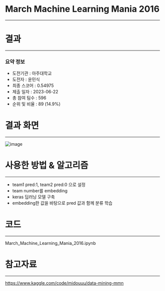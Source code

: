 # March Machine Learning Mania 2016
-----------------------------------
# 결과
-----------------------------------
### 요약 정보
  * 도전기관 : 아주대학교
  * 도전자 : 윤민식
  * 최종 스코어 : 0.54975
  * 제출 일자 : 2023-06-22
  * 총 참여 팀수 : 596
  * 순위 및 비율 : 89 (14.9%)
# 결과 화면
-----------------------------------
![image](https://github.com/yms0606/SecuLayer/assets/29352791/bc721350-c534-434f-a0ba-dc4aed599db9)
# 사용한 방법 & 알고리즘
----------------------------------
  * team1 pred:1, team2 pred:0 으로 설정
  * team number를 embedding
  * keras 딥러닝 모델 구축
  * embedding한 값을 바탕으로 pred 값과 함께 분류 학습
# 코드
----------------------------------
March_Machine_Learning_Mania_2016.ipynb
# 참고자료
----------------------------------
https://www.kaggle.com/code/midouuu/data-mining-mmn
